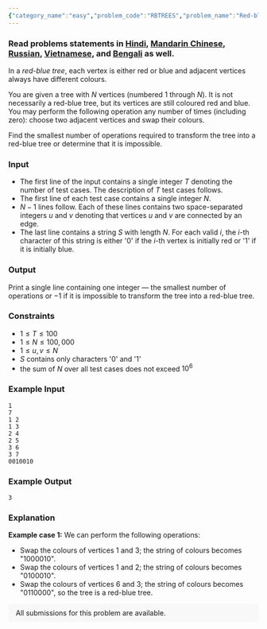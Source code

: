 ```yaml
---
{"category_name":"easy","problem_code":"RBTREES","problem_name":"Red-blue Trees","problemComponents":{"constraints":"","constraintsState":false,"subtasks":"","subtasksState":false,"inputFormat":"","inputFormatState":false,"outputFormat":"","outputFormatState":false,"sampleTestCases":{"0":{"id":1,"input":"1  \r\n7  \r\n1 2  \r\n1 3  \r\n2 4  \r\n2 5  \r\n3 6  \r\n3 7  \r\n0010010","output":3,"explanation":"**Example case 1:** We can perform the following operations:\r\n- Swap the colours of vertices $1$ and $3$; the string of colours becomes \u00221000010\u0022.\r\n- Swap the colours of vertices $1$ and $2$; the string of colours becomes \u00220100010\u0022.\r\n- Swap the colours of vertices $6$ and $3$; the string of colours becomes \u00220110000\u0022, so the tree is a red-blue tree.","isDeleted":false}}},"video_editorial_url":"","languages_supported":{"0":"CPP14","1":"C","2":"JAVA","3":"PYTH 3.6","4":"CPP17","5":"PYTH","6":"PYP3","7":"CS2","8":"ADA","9":"PYPY","10":"TEXT","11":"PAS fpc","12":"NODEJS","13":"RUBY","14":"PHP","15":"GO","16":"HASK","17":"TCL","18":"PERL","19":"SCALA","20":"LUA","21":"kotlin","22":"BASH","23":"JS","24":"LISP sbcl","25":"rust","26":"PAS gpc","27":"BF","28":"CLOJ","29":"R","30":"D","31":"CAML","32":"FORT","33":"ASM","34":"swift","35":"FS","36":"WSPC","37":"LISP clisp","38":"SQL","39":"SCM guile","40":"PERL6","41":"ERL","42":"CLPS","43":"ICK","44":"NICE","45":"PRLG","46":"ICON","47":"COB","48":"SCM chicken","49":"PIKE","50":"SCM qobi","51":"ST","52":"SQLQ","53":"NEM"},"max_timelimit":1.5,"source_sizelimit":50000,"problem_author":"pandey__ji","problem_tester":"","date_added":"15-08-2020","tags":{"0":"bipartiteness","1":"cook121","2":"depth","3":"easy","4":"greedy","5":"pandey__ji","6":"pandey__ji","7":"psychik"},"problem_difficulty_level":"Easy-Medium","best_tag":"Depth First Search","editorial_url":"https://discuss.codechef.com/problems/RBTREES","time":{"view_start_date":1598208302,"submit_start_date":1598208302,"visible_start_date":1598208302,"end_date":1735669800},"is_direct_submittable":false,"problemDiscussURL":"https://discuss.codechef.com/search?q=RBTREES","is_proctored":false,"visitedContests":{},"layout":"problem"}
---
```

### Read problems statements in [Hindi](https://www.codechef.com/download/translated/COOK121/hindi/RBTREES.pdf), [Mandarin Chinese](https://www.codechef.com/download/translated/COOK121/mandarin/RBTREES.pdf), [Russian](https://www.codechef.com/download/translated/COOK121/russian/RBTREES.pdf), [Vietnamese](https://www.codechef.com/download/translated/COOK121/vietnamese/RBTREES.pdf), and [Bengali](https://www.codechef.com/download/translated/COOK121/bengali/RBTREES.pdf) as well.

In a *red-blue tree*, each vertex is either red or blue and adjacent vertices always have different colours.

You are given a tree with $N$ vertices (numbered $1$ through $N$). It is not necessarily a red-blue tree, but its vertices are still coloured red and blue. You may perform the following operation any number of times (including zero): choose two adjacent vertices and swap their colours.

Find the smallest number of operations required to transform the tree into a red-blue tree or determine that it is impossible.

### Input
- The first line of the input contains a single integer $T$ denoting the number of test cases. The description of $T$ test cases follows.
- The first line of each test case contains a single integer $N$.
- $N-1$ lines follow. Each of these lines contains two space-separated integers $u$ and $v$ denoting that vertices $u$ and $v$ are connected by an edge.
- The last line contains a string $S$ with length $N$. For each valid $i$, the $i$-th character of this string is either '0' if the $i$-th vertex is initially red or '1' if it is initially blue.

### Output
Print a single line containing one integer ― the smallest number of operations or $-1$ if it is impossible to transform the tree into a red-blue tree.

### Constraints
- $1 \le T \le 100$  
- $1 \le N \le 100,000$  
- $1 \le u, v \le N$  
- $S$ contains only characters '0' and '1'
- the sum of $N$ over all test cases does not exceed $10^6$

### Example Input
```
1  
7  
1 2  
1 3  
2 4  
2 5  
3 6  
3 7  
0010010
```

### Example Output
```
3
```

### Explanation
**Example case 1:** We can perform the following operations:
- Swap the colours of vertices $1$ and $3$; the string of colours becomes "1000010".
- Swap the colours of vertices $1$ and $2$; the string of colours becomes "0100010".
- Swap the colours of vertices $6$ and $3$; the string of colours becomes "0110000", so the tree is a red-blue tree.

<aside style='background: #f8f8f8;padding: 10px 15px;'><div>All submissions for this problem are available.</div></aside>